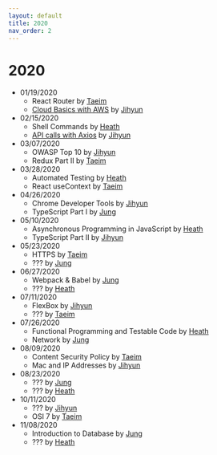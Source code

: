 ```yaml
---
layout: default
title: 2020
nav_order: 2
---
```


# 2020

- 01/19/2020
    - React Router by [Taeim](https://github.com/kwontaeim)
    - [Cloud Basics with AWS](https://github.com/jihyun-um/mo-mokji-web/blob/master/task4_cloud-with-aws.md) by [Jihyun](https://github.com/jihyun-um)
- 02/15/2020
    - Shell Commands by [Heath](https://github.com/heathryu)
    - [API calls with Axios](https://github.com/jihyun-um/mo-mokji-web/tree/task/rest-api-calls) by [Jihyun](https://github.com/jihyun-um)
- 03/07/2020
    - OWASP Top 10 by [Jihyun](https://github.com/jihyun-um)
    - Redux Part II by [Taeim](https://github.com/kwontaeim)
- 03/28/2020
    - Automated Testing by [Heath](https://github.com/heathryu)
    - React useContext by [Taeim](https://github.com/kwontaeim)
- 04/26/2020
    - Chrome Developer Tools by [Jihyun](https://github.com/jihyun-um)
    - TypeScript Part I by [Jung](https://github.com/junglee1101)
- 05/10/2020
    - Asynchronous Programming in JavaScript by [Heath](https://github.com/heathryu)
    - TypeScript Part II by [Jihyun](https://github.com/jihyun-um)
- 05/23/2020
    - HTTPS by [Taeim](https://github.com/kwontaeim)
    - ??? by [Jung](https://github.com/junglee1101)
- 06/27/2020
    - Webpack & Babel by [Jung](https://github.com/junglee1101)
    - ??? by [Heath](https://github.com/heathryu)
- 07/11/2020
    - FlexBox by [Jihyun](https://github.com/jihyun-um)
    - ??? by [Taeim](https://github.com/kwontaeim)
- 07/26/2020
    - Functional Programming
and Testable Code by [Heath](https://github.com/heathryu)
    - Network by [Jung](https://github.com/junglee1101)
- 08/09/2020
    - Content Security Policy by [Taeim](https://github.com/kwontaeim)
    - Mac and IP Addresses by [Jihyun](https://github.com/jihyun-um)
- 08/23/2020
    - ??? by [Jung](https://github.com/junglee1101)
    - ??? by [Heath](https://github.com/heathryu)
- 10/11/2020
    - ??? by [Jihyun](https://github.com/jihyun-um)
    - OSI 7 by [Taeim](https://github.com/kwontaeim)
- 11/08/2020
    - Introduction to Database by [Jung](https://github.com/junglee1101)
    - ??? by [Heath](https://github.com/heathryu)
   
